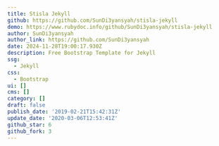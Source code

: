 ```yaml
---
title: Stisla Jekyll
github: https://github.com/SunDi3yansyah/stisla-jekyll
demo: https://www.rubydoc.info/github/SunDi3yansyah/stisla-jekyll
author: SunDi3yansyah
author_link: https://github.com/SunDi3yansyah
date: 2024-11-28T19:00:17.930Z
description: Free Bootstrap Template for Jekyll
ssg:
  - Jekyll
css:
  - Bootstrap
ui: []
cms: []
category: []
draft: false
publish_date: '2019-02-21T15:42:31Z'
update_date: '2020-03-06T12:53:41Z'
github_star: 6
github_fork: 3
---
```

